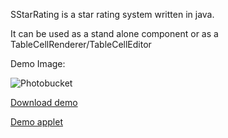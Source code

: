 SStarRating is a star rating system written in java.

It can be used as a stand alone component or as a TableCellRenderer/TableCellEditor


Demo Image:

<img src='http://i414.photobucket.com/albums/pp222/lordovol/SStarRating/demo_image.jpg' alt='Photobucket' border='0'>

<a href='http://starrating.googlecode.com/files/SStarRating_demo-v1.0.jar'>Download demo</a>

<a href='http://kenai.com/downloads/sstarrating/demo/DemoApplet.html'>Demo applet<a />